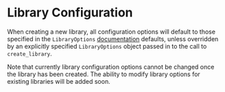 # Library Configuration

When creating a new library, all configuration options will default to those specified in the `LibraryOptions` [documentation](/api/arcticdb/arcticdb.LibraryOptions) defaults, unless overridden by an explicitly specified `LibraryOptions` object passed in to the call to `create_library`.

Note that currently library configuration options cannot be changed once the library has been created. The ability to modify library options for existing libraries will be added soon.
